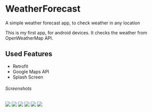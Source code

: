 # WeatherForecast
A simple weather forecast app, to check weather in any location

This is my first app, for android devices. It checks the weather from OpenWeatherMap API.

## Used Features

- Retrofit
- Google Maps API
- Splash Screen

###### Screenshots

  ![](https://github.com/watermelon-mann/WeatherForecast/blob/master/Screenshot_2020-12-12-17-32-45-846_com.example.lesson48.jpg?v=4&s=200)
  ![](https://github.com/watermelon-mann/WeatherForecast/blob/master/Screenshot_2020-12-12-17-32-52-773_com.example.lesson48.jpg)
  ![](https://github.com/watermelon-mann/WeatherForecast/blob/master/Screenshot_2020-12-12-17-32-58-571_com.example.lesson48.jpg)
  ![](https://github.com/watermelon-mann/WeatherForecast/blob/master/Screenshot_2020-12-12-17-33-12-347_com.example.lesson48.jpg)
  ![](https://github.com/watermelon-mann/WeatherForecast/blob/master/Screenshot_2020-12-12-17-33-20-446_com.example.lesson48.jpg)
  ![](https://github.com/watermelon-mann/WeatherForecast/blob/master/Screenshot_2020-12-12-17-33-48-360_com.example.lesson48.jpg)

